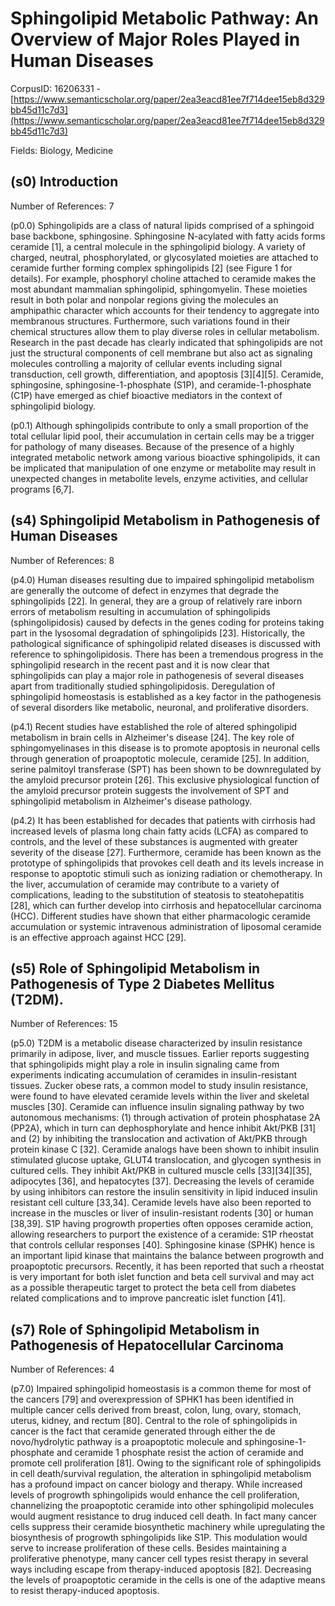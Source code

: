 # Sphingolipid Metabolic Pathway: An Overview of Major Roles Played in Human Diseases

CorpusID: 16206331 - [https://www.semanticscholar.org/paper/2ea3eacd81ee7f714dee15eb8d329bb45d11c7d3](https://www.semanticscholar.org/paper/2ea3eacd81ee7f714dee15eb8d329bb45d11c7d3)

Fields: Biology, Medicine

## (s0) Introduction
Number of References: 7

(p0.0) Sphingolipids are a class of natural lipids comprised of a sphingoid base backbone, sphingosine. Sphingosine N-acylated with fatty acids forms ceramide [1], a central molecule in the sphingolipid biology. A variety of charged, neutral, phosphorylated, or glycosylated moieties are attached to ceramide further forming complex sphingolipids [2] (see Figure 1 for details). For example, phosphoryl choline attached to ceramide makes the most abundant mammalian sphingolipid, sphingomyelin. These moieties result in both polar and nonpolar regions giving the molecules an amphipathic character which accounts for their tendency to aggregate into membranous structures. Furthermore, such variations found in their chemical structures allow them to play diverse roles in cellular metabolism. Research in the past decade has clearly indicated that sphingolipids are not just the structural components of cell membrane but also act as signaling molecules controlling a majority of cellular events including signal transduction, cell growth, differentiation, and apoptosis [3][4][5]. Ceramide, sphingosine, sphingosine-1-phosphate (S1P), and ceramide-1-phosphate (C1P) have emerged as chief bioactive mediators in the context of sphingolipid biology.

(p0.1) Although sphingolipids contribute to only a small proportion of the total cellular lipid pool, their accumulation in certain cells may be a trigger for pathology of many diseases. Because of the presence of a highly integrated metabolic network among various bioactive sphingolipids, it can be implicated that manipulation of one enzyme or metabolite may result in unexpected changes in metabolite levels, enzyme activities, and cellular programs [6,7].
## (s4) Sphingolipid Metabolism in Pathogenesis of Human Diseases
Number of References: 8

(p4.0) Human diseases resulting due to impaired sphingolipid metabolism are generally the outcome of defect in enzymes that degrade the sphingolipids [22]. In general, they are a group of relatively rare inborn errors of metabolism resulting in accumulation of sphingolipids (sphingolipidosis) caused by defects in the genes coding for proteins taking part in the lysosomal degradation of sphingolipids [23]. Historically, the pathological significance of sphingolipid related diseases is discussed with reference to sphingolipidosis. There has been a tremendous progress in the sphingolipid research in the recent past and it is now clear that sphingolipids can play a major role in pathogenesis of several diseases apart from traditionally studied sphingolipidosis. Deregulation of sphingolipid homeostasis is established as a key factor in the pathogenesis of several disorders like metabolic, neuronal, and proliferative disorders.

(p4.1) Recent studies have established the role of altered sphingolipid metabolism in brain cells in Alzheimer's disease [24]. The key role of sphingomyelinases in this disease is to promote apoptosis in neuronal cells through generation of proapoptotic molecule, ceramide [25]. In addition, serine palmitoyl transferase (SPT) has been shown to be downregulated by the amyloid precursor protein [26]. This exclusive physiological function of the amyloid precursor protein suggests the involvement of SPT and sphingolipid metabolism in Alzheimer's disease pathology.

(p4.2) It has been established for decades that patients with cirrhosis had increased levels of plasma long chain fatty acids (LCFA) as compared to controls, and the level of these substances is augmented with greater severity of the disease [27]. Furthermore, ceramide has been known as the prototype of sphingolipids that provokes cell death and its levels increase in response to apoptotic stimuli such as ionizing radiation or chemotherapy. In the liver, accumulation of ceramide may contribute to a variety of complications, leading to the substitution of steatosis to steatohepatitis [28], which can further develop into cirrhosis and hepatocellular carcinoma (HCC). Different studies have shown that either pharmacologic ceramide accumulation or systemic intravenous administration of liposomal ceramide is an effective approach against HCC [29].
## (s5) Role of Sphingolipid Metabolism in Pathogenesis of Type 2 Diabetes Mellitus (T2DM).
Number of References: 15

(p5.0) T2DM is a metabolic disease characterized by insulin resistance primarily in adipose, liver, and muscle tissues. Earlier reports suggesting that sphingolipids might play a role in insulin signaling came from experiments indicating accumulation of ceramides in insulin-resistant tissues. Zucker obese rats, a common model to study insulin resistance, were found to have elevated ceramide levels within the liver and skeletal muscles [30]. Ceramide can influence insulin signaling pathway by two autonomous mechanisms: (1) through activation of protein phosphatase 2A (PP2A), which in turn can dephosphorylate and hence inhibit Akt/PKB [31] and (2) by inhibiting the translocation and activation of Akt/PKB through protein kinase C [32]. Ceramide analogs have been shown to inhibit insulin stimulated glucose uptake, GLUT4 translocation, and glycogen synthesis in cultured cells. They inhibit Akt/PKB in cultured muscle cells [33][34][35], adipocytes [36], and hepatocytes [37]. Decreasing the levels of ceramide by using inhibitors can restore the insulin sensitivity in lipid induced insulin resistant cell culture [33,34]. Ceramide levels have also been reported to increase in the muscles or liver of insulin-resistant rodents [30] or human [38,39]. S1P having progrowth properties often opposes ceramide action, allowing researchers to purport the existence of a ceramide: S1P rheostat that controls cellular responses [40]. Sphingosine kinase (SPHK) hence is an important lipid kinase that maintains the balance between progrowth and proapoptotic precursors. Recently, it has been reported that such a rheostat is very important for both islet function and beta cell survival and may act as a possible therapeutic target to protect the beta cell from diabetes related complications and to improve pancreatic islet function [41].
## (s7) Role of Sphingolipid Metabolism in Pathogenesis of Hepatocellular Carcinoma
Number of References: 4

(p7.0) Impaired sphingolipid homeostasis is a common theme for most of the cancers [79] and overexpression of SPHK1 has been identified in multiple cancer cells derived from breast, colon, lung, ovary, stomach, uterus, kidney, and rectum [80]. Central to the role of sphingolipids in cancer is the fact that ceramide generated through either the de novo/hydrolytic pathway is a proapoptotic molecule and sphingosine-1-phosphate and ceramide 1 phosphate resist the action of ceramide and promote cell proliferation [81]. Owing to the significant role of sphingolipids in cell death/survival regulation, the alteration in sphingolipid metabolism has a profound impact on cancer biology and therapy. While increased levels of progrowth sphingolipids would enhance the cell proliferation, channelizing the proapoptotic ceramide into other sphingolipid molecules would augment resistance to drug induced cell death. In fact many cancer cells suppress their ceramide biosynthetic machinery while upregulating the biosynthesis of progrowth sphingolipids like S1P. This modulation would serve to increase proliferation of these cells. Besides maintaining a proliferative phenotype, many cancer cell types resist therapy in several ways including escape from therapy-induced apoptosis [82]. Decreasing the levels of proapoptotic ceramide in the cells is one of the adaptive means to resist therapy-induced apoptosis.
